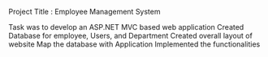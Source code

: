 Project Title : Employee Management System


Task was to develop an ASP.NET MVC based web application 
Created Database for employee, Users, and Department
Created overall layout of website
Map the database with Application
Implemented the functionalities


